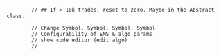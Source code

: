 





            // ## If > 10k trades, reset to zero. Maybe in the Abstract class.

            // Change Symbol, Symbol, Symbol, Symbol
            // Configurability of EMS & algo params
            // show code editor (edit algo)
            // 